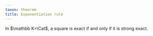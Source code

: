 ```yaml
---
taxon: theorem
title: Exponentiation rule
---
```


In $\mathbb K=\Cat$, a square is exact if and only if it is strong exact.